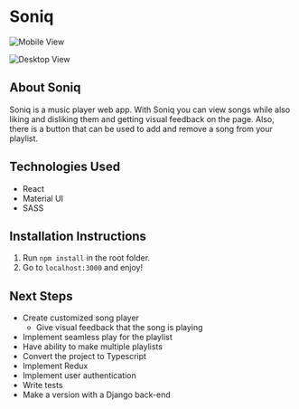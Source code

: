 # Soniq

![Mobile View](http://i.imgur.com/cD0pVO2.png)

![Desktop View](http://i.imgur.com/9uU38tD.png)

## About Soniq
Soniq is a music player web app. With Soniq you can view songs while also liking and disliking them and getting visual feedback on the page. Also, there is a button that can be used to add and remove a song from your playlist.

## Technologies Used
- React
- Material UI
- SASS

## Installation Instructions

1. Run `npm install` in the root folder.
2. Go to `localhost:3000` and enjoy!

## Next Steps
- Create customized song player
    - Give visual feedback that the song is playing
- Implement seamless play for the playlist
- Have ability to make multiple playlists
- Convert the project to Typescript
- Implement Redux
- Implement user authentication
- Write tests
- Make a version with a Django back-end
